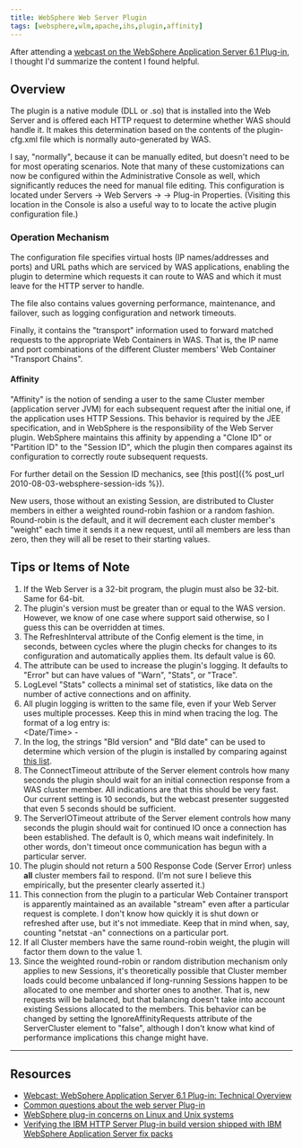 ```yaml
---
title: WebSphere Web Server Plugin
tags: [websphere,wlm,apache,ihs,plugin,affinity]
---
```

After attending a [webcast on the WebSphere Application Server 6.1 Plug-in](http://www-01.ibm.com/support/docview.wss?rs=180&context=SSEQTP&dc=DA400&uid=swg27014498&loc=en_US&cs=UTF-8&lang=en&rss=ct180websphere), I thought I'd summarize the content I found helpful.

## Overview

The plugin is a native module (DLL or .so) that is installed into the Web Server and is offered each HTTP request to determine whether WAS should handle it. It makes this determination based on the contents of the plugin-cfg.xml file which is normally auto-generated by WAS.

I say, "normally", because it can be manually edited, but doesn't need to be for most operating scenarios. Note that many of these customizations can now be configured within the Administrative Console as well, which significantly reduces the need for manual file editing. This configuration is located under Servers -> Web Servers -> <Server Instance> -> Plug-in Properties. (Visiting this location in the Console is also a useful way to to locate the active plugin configuration file.)

### Operation Mechanism

The configuration file specifies virtual hosts (IP names/addresses and ports) and URL paths which are serviced by WAS applications, enabling the plugin to determine which requests it can route to WAS and which it must leave for the HTTP server to handle.

The file also contains values governing performance, maintenance, and failover, such as logging configuration and network timeouts.

Finally, it contains the "transport" information used to forward matched requests to the appropriate Web Containers in WAS. That is, the IP name and port combinations of the different Cluster members' Web Container "Transport Chains".

#### Affinity

"Affinity" is the notion of sending a user to the same Cluster member (application server JVM) for each subsequent request after the initial one, if the application uses HTTP Sessions. This behavior is required by the JEE specification, and in WebSphere is the responsibility of the Web Server plugin. WebSphere maintains this affinity by appending a "Clone ID" or "Partition ID" to the "Session ID", which the plugin then compares against its configuration to correctly route subsequent requests.

For further detail on the Session ID mechanics, see [this post]({% post_url 2010-08-03-websphere-session-ids %}).

New users, those without an existing Session, are distributed to Cluster members in either a weighted round-robin fashion or a random fashion. Round-robin is the default, and it will decrement each cluster member's "weight" each time it sends it a new request, until all members are less than zero, then they will all be reset to their starting values.

## Tips or Items of Note

1.  If the Web Server is a 32-bit program, the plugin must also be 32-bit. Same for 64-bit.
2.  The plugin's version must be greater than or equal to the WAS version. However, we know of one case where support said otherwise, so I guess this can be overridden at times.
3.  The RefreshInterval attribute of the Config element is the time, in seconds, between cycles where the plugin checks for changes to its configuration and automatically applies them. Its default value is 60.
4.  The <Log LogLevel> attribute can be used to increase the plugin's logging. It defaults to "Error" but can have values of "Warn", "Stats", or "Trace".
5.  LogLevel "Stats" collects a minimal set of statistics, like data on the number of active connections and on affinity.
6.  All plugin logging is written to the same file, even if your Web Server uses multiple processes. Keep this in mind when tracing the log. The format of a log entry is:  
    <Date/Time> <Process ID> <Thread ID> - <Message>
7.  In the log, the strings "Bld version" and "Bld date" can be used to determine which version of the plugin is installed by comparing against [this list](http://www-01.ibm.com/support/docview.wss?rs=180&uid=swg27013332).
8.  The ConnectTimeout attribute of the Server element controls how many seconds the plugin should wait for an initial connection response from a WAS cluster member. All indications are that this should be very fast. Our current setting is 10 seconds, but the webcast presenter suggested that even 5 seconds should be sufficient.
9.  The ServerIOTimeout attribute of the Server element controls how many seconds the plugin should wait for continued IO once a connection has been established. The default is 0, which means wait indefinitely. In other words, don't timeout once communication has begun with a particular server.
10.  The plugin should not return a 500 Response Code (Server Error) unless **all** cluster members fail to respond. (I'm not sure I believe this empirically, but the presenter clearly asserted it.)
11.  This connection from the plugin to a particular Web Container transport is apparently maintained as an available "stream" even after a particular request is complete. I don't know how quickly it is shut down or refreshed after use, but it's not immediate. Keep that in mind when, say, counting "netstat -an" connections on a particular port.
12.  If all Cluster members have the same round-robin weight, the plugin will factor them down to the value 1.
13.  Since the weighted round-robin or random distribution mechanism only applies to new Sessions, it's theoretically possible that Cluster member loads could become unbalanced if long-running Sessions happen to be allocated to one member and shorter ones to another. That is, new requests will be balanced, but that balancing doesn't take into account existing Sessions allocated to the members. This behavior can be changed by setting the IgnoreAffinityRequests attribute of the ServerCluster element to "false", although I don't know what kind of performance implications this change might have.

* * *

## Resources

*   [Webcast: WebSphere Application Server 6.1 Plug-in: Technical Overview](http://www-01.ibm.com/support/docview.wss?rs=180&context=SSEQTP&dc=DA400&uid=swg27014498&loc=en_US&cs=UTF-8&lang=en&rss=ct180websphere)
*   [Common questions about the web server Plug-in](http://www-01.ibm.com/support/docview.wss?rs=180&uid=swg21318463)
*   [WebSphere plug-in concerns on Linux and Unix systems](http://publib.boulder.ibm.com/httpserv/ihsdiag/ihs_performance.html#WebSpherePlugIn)
*   [Verifying the IBM HTTP Server Plug-in build version shipped with IBM WebSphere Application Server fix packs](http://www-01.ibm.com/support/docview.wss?rs=180&uid=swg27013332)
